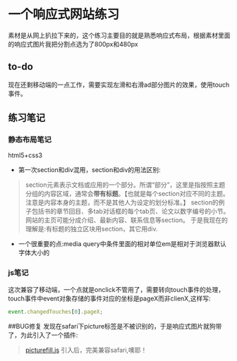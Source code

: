# 一个响应式网站练习
素材是从网上扒拉下来的，这个练习主要目的就是熟悉响应式布局，根据素材里面的响应式图片我把分割点选为了800px和480px    

## to-do
现在还剩移动端的一点工作，需要实现左滑和右滑ad部分图片的效果，使用touch事件。

## 练习笔记
### 静态布局笔记
html5+css3    
- 第一次section和div混用，section和div的用法区别:    
> section元素表示文档或应用的一个部分。所谓“部分”，这里是指按照主题分组的内容区域，通常会**带有标题**。【也就是每个section对应不同的主题。注意是内容本身的主题，而不是其他人为设定的划分标准。】
section的例子包括书的章节回目、多tab对话框的每个tab页、论文以数字编号的小节。网站的主页可能分成介绍、最新内容、联系信息等section。
于是我现在的理解是:有标题的独立区块用section，其它用div.
- 一个很重要的点:media query中条件里面的相对单位em是相对于浏览器默认字体大小的

### js笔记
这次兼容了移动端，一个点就是onclick不管用了，需要转向touch事件的处理，touch事件中event对象存储的事件对应的坐标是pageX而非clienX,这样写:    
```js
event.changedTouches[0].pageX;
```
##BUG修复
发现在safari下picture标签是不被识别的，于是响应式图片就狗带了，为此引入了一个插件:    
> [picturefill.js](http://scottjehl.github.io/picturefill/)
引入后，完美兼容safari,噢耶！

